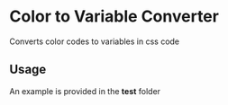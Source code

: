 # Color to Variable Converter
Converts color codes to variables in css code

## Usage
An example is provided in the **test** folder
